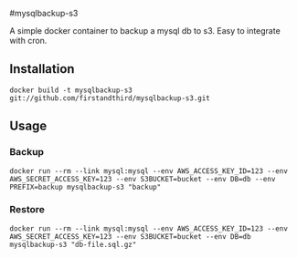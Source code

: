 #mysqlbackup-s3

A simple docker container to backup a mysql db to s3.  Easy to integrate with cron.


## Installation

```
docker build -t mysqlbackup-s3 git://github.com/firstandthird/mysqlbackup-s3.git
```

## Usage

### Backup

```
docker run --rm --link mysql:mysql --env AWS_ACCESS_KEY_ID=123 --env AWS_SECRET_ACCESS_KEY=123 --env S3BUCKET=bucket --env DB=db --env PREFIX=backup mysqlbackup-s3 "backup"
```

### Restore
```
docker run --rm --link mysql:mysql --env AWS_ACCESS_KEY_ID=123 --env AWS_SECRET_ACCESS_KEY=123 --env S3BUCKET=bucket --env DB=db mysqlbackup-s3 "db-file.sql.gz"
```
